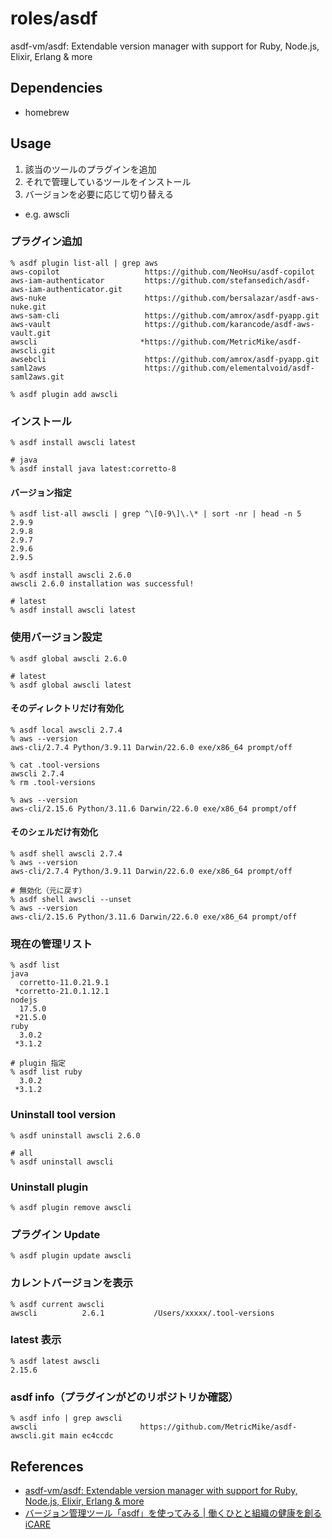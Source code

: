 # roles/asdf
asdf-vm/asdf: Extendable version manager with support for Ruby, Node.js, Elixir, Erlang & more



## Dependencies
- homebrew



## Usage
1. 該当のツールのプラグインを追加
1. それで管理しているツールをインストール
1. バージョンを必要に応じて切り替える
- e.g. awscli


### プラグイン追加
```
% asdf plugin list-all | grep aws
aws-copilot                   https://github.com/NeoHsu/asdf-copilot
aws-iam-authenticator         https://github.com/stefansedich/asdf-aws-iam-authenticator.git
aws-nuke                      https://github.com/bersalazar/asdf-aws-nuke.git
aws-sam-cli                   https://github.com/amrox/asdf-pyapp.git
aws-vault                     https://github.com/karancode/asdf-aws-vault.git
awscli                       *https://github.com/MetricMike/asdf-awscli.git
awsebcli                      https://github.com/amrox/asdf-pyapp.git
saml2aws                      https://github.com/elementalvoid/asdf-saml2aws.git

% asdf plugin add awscli
```


### インストール
```
% asdf install awscli latest

# java
% asdf install java latest:corretto-8
```

#### バージョン指定
```
% asdf list-all awscli | grep ^\[0-9\]\.\* | sort -nr | head -n 5
2.9.9
2.9.8
2.9.7
2.9.6
2.9.5

% asdf install awscli 2.6.0
awscli 2.6.0 installation was successful!

# latest
% asdf install awscli latest
```


### 使用バージョン設定
```
% asdf global awscli 2.6.0

# latest
% asdf global awscli latest
```

#### そのディレクトリだけ有効化
```
% asdf local awscli 2.7.4
% aws --version
aws-cli/2.7.4 Python/3.9.11 Darwin/22.6.0 exe/x86_64 prompt/off

% cat .tool-versions
awscli 2.7.4
% rm .tool-versions

% aws --version
aws-cli/2.15.6 Python/3.11.6 Darwin/22.6.0 exe/x86_64 prompt/off
```

#### そのシェルだけ有効化
```
% asdf shell awscli 2.7.4
% aws --version
aws-cli/2.7.4 Python/3.9.11 Darwin/22.6.0 exe/x86_64 prompt/off

# 無効化（元に戻す）
% asdf shell awscli --unset
% aws --version
aws-cli/2.15.6 Python/3.11.6 Darwin/22.6.0 exe/x86_64 prompt/off
```


### 現在の管理リスト
```
% asdf list
java
  corretto-11.0.21.9.1
 *corretto-21.0.1.12.1
nodejs
  17.5.0
 *21.5.0
ruby
  3.0.2
 *3.1.2

# plugin 指定
% asdf list ruby
  3.0.2
 *3.1.2
```


### Uninstall tool version
```
% asdf uninstall awscli 2.6.0

# all
% asdf uninstall awscli
```

### Uninstall plugin
```
% asdf plugin remove awscli
```


### プラグイン Update
```
% asdf plugin update awscli
```

### カレントバージョンを表示
```
% asdf current awscli
awscli          2.6.1           /Users/xxxxx/.tool-versions
```

### latest 表示
```
% asdf latest awscli
2.15.6
```


### asdf info（プラグインがどのリポジトリか確認）
```
% asdf info | grep awscli
awscli                       https://github.com/MetricMike/asdf-awscli.git main ec4ccdc
```



## References
- [asdf-vm/asdf: Extendable version manager with support for Ruby, Node.js, Elixir, Erlang & more](https://github.com/asdf-vm/asdf)
- [バージョン管理ツール「asdf」を使ってみる | 働くひとと組織の健康を創る iCARE](https://dev.icare.jpn.com/dev_cat/how_to_use_asdf/)

